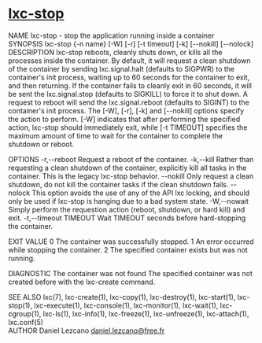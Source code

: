 # **[lxc-stop](https://linuxcontainers.org/lxc/manpages/man1/lxc-stop.1.html)**

NAME
lxc-stop - stop the application running inside a container  
SYNOPSIS
lxc-stop {-n name} [-W] [-r] [-t timeout] [-k] [--nokill] [--nolock]  
DESCRIPTION
lxc-stop reboots, cleanly shuts down, or kills all the processes inside the container. By default, it will request a clean shutdown of the container by sending lxc.signal.halt (defaults to SIGPWR) to the container's init process, waiting up to 60 seconds for the container to exit, and then returning. If the container fails to cleanly exit in 60 seconds, it will be sent the lxc.signal.stop (defaults to SIGKILL) to force it to shut down. A request to reboot will send the lxc.signal.reboot (defaults to SIGINT) to the container's init process.
The [-W], [-r], [-k] and [--nokill] options specify the action to perform. [-W] indicates that after performing the specified action, lxc-stop should immediately exit, while [-t TIMEOUT] specifies the maximum amount of time to wait for the container to complete the shutdown or reboot.  

OPTIONS
-r,--reboot
Request a reboot of the container.
-k,--kill
Rather than requesting a clean shutdown of the container, explicitly kill all tasks in the container. This is the legacy lxc-stop behavior.
--nokill
Only request a clean shutdown, do not kill the container tasks if the clean shutdown fails.
--nolock
This option avoids the use of any of the API lxc locking, and should only be used if lxc-stop is hanging due to a bad system state.
-W,--nowait
Simply perform the requestion action (reboot, shutdown, or hard kill) and exit.
-t,--timeout TIMEOUT
Wait TIMEOUT seconds before hard-stopping the container.

EXIT VALUE
0
The container was successfully stopped.
1
An error occurred while stopping the container.
2
The specified container exists but was not running.

DIAGNOSTIC
The container was not found
The specified container was not created before with the lxc-create command.

SEE ALSO
lxc(7), lxc-create(1), lxc-copy(1), lxc-destroy(1), lxc-start(1), lxc-stop(1), lxc-execute(1), lxc-console(1), lxc-monitor(1), lxc-wait(1), lxc-cgroup(1), lxc-ls(1), lxc-info(1), lxc-freeze(1), lxc-unfreeze(1), lxc-attach(1), lxc.conf(5)  
AUTHOR
Daniel Lezcano <daniel.lezcano@free.fr>
